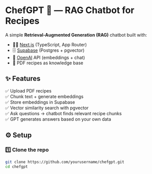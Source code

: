 # ChefGPT 🍳 — RAG Chatbot for Recipes

A simple **Retrieval-Augmented Generation (RAG)** chatbot built with:

- 🧑‍💻 [Next.js](https://nextjs.org/) (TypeScript, App Router)
- 🗄️ [Supabase](https://supabase.com/) (Postgres + pgvector)
- 🤖 [OpenAI](https://platform.openai.com/) API (embeddings + chat)
- 📄 PDF recipes as knowledge base

## ✨ Features

✅ Upload PDF recipes  
✅ Chunk text + generate embeddings  
✅ Store embeddings in Supabase  
✅ Vector similarity search with pgvector  
✅ Ask questions → chatbot finds relevant recipe chunks  
✅ GPT generates answers based on your own data

## ⚙️ Setup

### 1️⃣ Clone the repo

```bash
git clone https://github.com/yourusername/chefgpt.git
cd chefgpt
